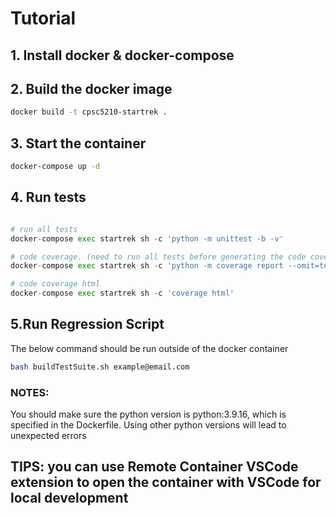 # Tutorial

## 1. Install docker & docker-compose

## 2. Build the docker image

```bash
docker build -t cpsc5210-startrek .
```

## 3. Start the container

```bash
docker-compose up -d
```

## 4. Run tests

```python

# run all tests
docker-compose exec startrek sh -c 'python -m unittest -b -v'

# code coverage. (need to run all tests before generating the code coverage report. Eg: python -m coverage run -m unittest -b -v && coverage report --omit=test_*.py)
docker-compose exec startrek sh -c 'python -m coverage report --omit=test_*.py'

# code coverage html
docker-compose exec startrek sh -c 'coverage html'
```

## 5.Run Regression Script

The below command should be run outside of the docker container

```bash
bash buildTestSuite.sh example@email.com
```
### NOTES:

You should make sure the python version is python:3.9.16, which is specified in the Dockerfile. Using other python versions will lead to unexpected errors

## TIPS: you can use Remote Container VSCode extension to open the container with VSCode for local development
